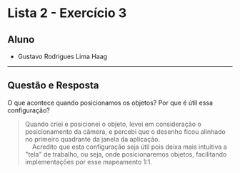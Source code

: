 # Lista 2 - Exercício 3

## Aluno
- Gustavo Rodrigues Lima Haag  

---

## Questão e Resposta

O que acontece quando posicionamos os objetos? Por que é útil essa configuração?

> Quando criei e posicionei o objeto, levei em consideração o posicionamento da câmera, e percebi que o desenho ficou alinhado no primeiro quadrante da janela da aplicação.  
> &nbsp;&nbsp;&nbsp;&nbsp;Acredito que esta configuração seja útil pois deixa mais intuitiva a "tela" de trabalho, ou seja, onde posicionaremos objetos, facilitando implementações por esse mapeamento 1:1.